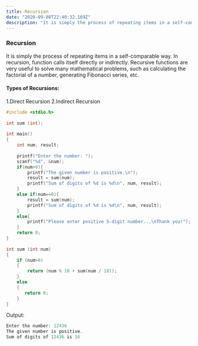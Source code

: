 ```yaml
---
title: Recursion
date: "2020-09-08T22:40:32.169Z"
description: "It is simply the process of repeating items in a self-comparable way."
---
```


### Recursion

It is simply the process of repeating items in a self-comparable way. In recursion, function calls itself directly or indirectly.
Recursive functions are very useful to solve many mathematical problems, such as calculating the factorial of a number, generating Fibonacci series, etc.

#### Types of Recursions:

1.Direct Recursion
2.Indirect Recursion


```c
#include <stdio.h>
 
int sum (int);
 
int main()
{
    int num, result;
 
    printf("Enter the number: ");
    scanf("%d", &num);
    if(num>0){
    	printf("The given number is positive.\n");
    	result = sum(num);
   		printf("Sum of digits of %d is %d\n", num, result);
	} 
	else if(num==0){
		result = sum(num);
		printf("Sum of digits of %d is %d\n", num, result);
	}
	else{
		printf("Please enter positive 5-digit number...\nThank you!");	
	}
    return 0;
}
 
int sum (int num)
{
    if (num>0)
    {
    	return (num % 10 + sum(num / 10));    
    }
    else
    {
       return 0;
    }
}
```

Output:

```c
Enter the number: 12436
The given number is positive.
Sum of digits of 12436 is 16
```